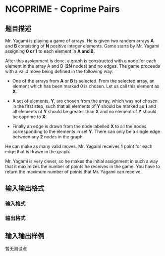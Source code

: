 # NCOPRIME - Coprime Pairs

## 题目描述

 Mr. Yagami is playing a game of arrays. He is given two random arrays **A** and **B** consisting of **N** positive integer elements. Game starts by Mr. Yagami assigning **0 or 1** to each element in **A and B**.

After this assignment is done, a graph is constructed with a node for each element in the array A and B (**2N** nodes) and no edges. The game proceeds with a valid move being defined in the following way:

- One of the arrays from **A** or **B** is selected. From the selected array, an element which has been marked 0 is chosen. Let us call this element as **X**.

- A set of elements, **Y**, are chosen from the array, which was not chosen in the first step, such that all elements of **Y** should be marked as **1** and all elements of **Y** should be greater than **X** and no element of **Y** should be coprime to **X**.

- Finally an edge is drawn from the node labelled **X** to all the nodes corresponding to the elements in set **Y**. There can only be a single edge between any **2** nodes in the graph.

He can make as many valid moves. Mr. Yagami receives **1** point for each edge that is drawn in the graph.

Mr. Yagami is very clever, so he makes the initial assignment in such a way that it maximizes the number of points he receives in the game. You have to return the maximum number of points that Mr. Yagami can receive.

## 输入输出格式

### 输入格式

### 输出格式

## 输入输出样例

暂无测试点

